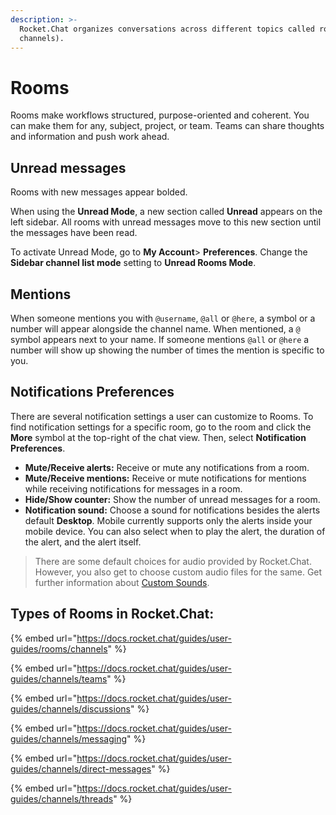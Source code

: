 ```yaml
---
description: >-
  Rocket.Chat organizes conversations across different topics called rooms (aka
  channels).
---
```


# Rooms

Rooms make workflows structured, purpose-oriented and coherent. You can make them for any, subject, project, or team. Teams can share thoughts and information and push work ahead.

## Unread messages

Rooms with new messages appear bolded.

When using the **Unread Mode**, a new section called **Unread** appears on the left sidebar. All rooms with unread messages move to this new section until the messages have been read.

To activate Unread Mode, go to **My Account**> **Preferences**. Change the **Sidebar channel list mode** setting to **Unread Rooms Mode**.

## Mentions

When someone mentions you with `@username`, `@all` or `@here`, a symbol or a number will appear alongside the channel name. When mentioned, a `@` symbol appears next to your name. If someone mentions `@all` or `@here` a number will show up showing the number of times the mention is specific to you.

## Notifications Preferences

There are several notification settings a user can customize to Rooms. To find notification settings for a specific room, go to the room and click the **More** symbol at the top-right of the chat view. Then, select **Notification Preferences**.

* **Mute/Receive alerts:** Receive or mute any notifications from a room.
* **Mute/Receive mentions:** Receive or mute notifications for mentions while receiving notifications for messages in a room.
* **Hide/Show counter:** Show the number of unread messages for a room.
* **Notification sound:** Choose a sound for notifications besides the alerts default **Desktop**. Mobile currently supports only the alerts inside your mobile device. You can also select when to play the alert, the duration of the alert, and the alert itself.

> There are some default choices for audio provided by Rocket.Chat. However, you also get to choose custom audio files for the same. Get further information about [Custom Sounds](broken-reference).

## Types of Rooms in Rocket.Chat:

{% embed url="https://docs.rocket.chat/guides/user-guides/rooms/channels" %}

{% embed url="https://docs.rocket.chat/guides/user-guides/channels/teams" %}

{% embed url="https://docs.rocket.chat/guides/user-guides/channels/discussions" %}

{% embed url="https://docs.rocket.chat/guides/user-guides/channels/messaging" %}

{% embed url="https://docs.rocket.chat/guides/user-guides/channels/direct-messages" %}

{% embed url="https://docs.rocket.chat/guides/user-guides/channels/threads" %}
